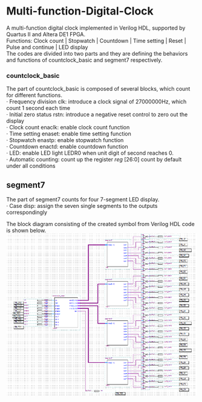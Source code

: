 # Multi-function-Digital-Clock
A multi-function digital clock implemented in Verilog HDL, supported by Quartus II and Altera DE1 FPGA.  
Functions: Clock count | Stopwatch | Countdown | Time setting | Reset | Pulse and continue | LED display  
The codes are divided into two parts and they are defining the behaviors and functions of countclock_basic and segment7 respectively.
### countclock_basic  
The part of countclock_basic is composed of several blocks, which count for different functions.  
· Frequency division clk: introduce a clock signal of 27000000Hz, which count 1 second each time  
· Initial zero status rstn: introduce a negative reset control to zero out the display  
· Clock count enaclk: enable clock count function  
· Time setting enaset: enable time setting function  
· Stopwatch enastp: enable stopwatch function  
· Countdown enactd: enable countdown function  
· LED: enable LED light LEDR0 when unit digit of second reaches 0.  
· Automatic counting: count up the register _reg_ [26:0] count by default under all conditions  
## segment7  
The part of segment7 counts for four 7-segment LED display.  
· Case disp: assign the seven single segments to the outputs correspondingly  

The block diagram consisting of the created symbol from Verilog HDL code is shown below.
![Image](https://github.com/weiyi-li/Multi-function-Digital-Clock/blob/master/Image/Hardware%20block%20diagram%20by%20created%20symbols.PNG)
